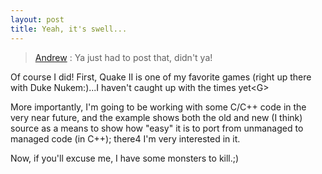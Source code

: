 ```yaml
---
layout: post
title: Yeah, it's swell...
---
```

>[Andrew](http://weblogs.asp.net/gad/) : Ya just had to post that, didn't ya! 

Of course I did! First, Quake II is one of my favorite games (right up there with Duke Nukem:)...I haven't caught up with the times yet&lt;G&gt;

More importantly, I'm going to be working with some C/C++ code in the very near future, and the example shows both the old and new (I think) source as a means to show how "easy" it is to port from unmanaged to managed code (in C++); there4 I'm very interested in it.

Now, if you'll excuse me, I have some monsters to kill.;)